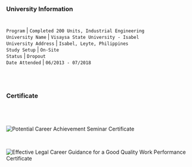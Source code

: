 ### University Information
#

`Program` | `Completed 200 Units, Industrial Engineering` <br />
`University Name` | `Visaysa State University - Isabel` <br />
`University Address` | `Isabel, Leyte, Philippines` <br />
`Study Setup` | `On-Site` <br />
`Status` | `Dropout` <br />
`Date Attended` | `06/2013 - 07/2018` <br />

<br />
<br />



### Certificate
# 

<br />

![Potential Career Achievement Seminar Certificate](https://github.com/kentlouisetonino/kentlouisetonino/assets/69438999/777814d0-3a94-448c-88ff-d6ac43a7e2f8)

<br />

![Effective Legal Career Guidance for a Good Quality Work Performance Certificate](https://github.com/kentlouisetonino/kentlouisetonino/assets/69438999/d7f0b008-24bd-4fe7-b2ac-ec56545d3a6d)
